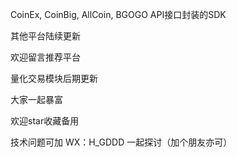 CoinEx, CoinBig, AllCoin, BGOGO API接口封装的SDK
 
其他平台陆续更新
 
欢迎留言推荐平台
 
量化交易模块后期更新
 
大家一起暴富
 
欢迎star收藏备用
 
技术问题可加 WX：H_GDDD 一起探讨（加个朋友亦可）
